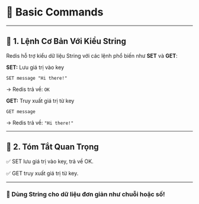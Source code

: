 # 📝 Basic Commands

---

## 🔑 1. Lệnh Cơ Bản Với Kiểu String

Redis hỗ trợ kiểu dữ liệu String với các lệnh phổ biến như **SET** và **GET**:

**SET:** Lưu giá trị vào key

```shell
SET message "Hi there!"
```
-> Redis trả về: `OK`

**GET:** Truy xuất giá trị từ key

```shell
GET message
```
-> Redis trả về: `"Hi there!"`

---

## 📌 2. Tóm Tắt Quan Trọng

✅ SET lưu giá trị vào key, trả về OK.

✅ GET truy xuất giá trị từ key.

---

### 🚀 Dùng String cho dữ liệu đơn giản như chuỗi hoặc số!